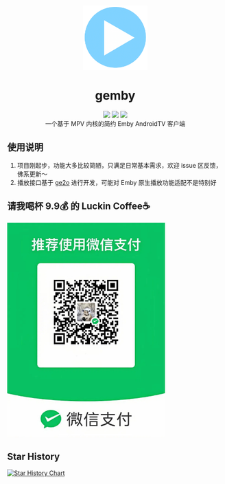 <div align="center">
  <img height="150px" src="./assets/logo.png"></img>
</div>


<h1 align="center">gemby</h1>

<div align="center">
  <a href="https://github.com/AmbitiousJun/gemby/tree/v2.2.9"><img src="https://img.shields.io/github/v/tag/AmbitiousJun/gemby"></img></a>
  <a href="https://github.com/AmbitiousJun/gemby/releases/latest"><img src="https://img.shields.io/github/downloads/AmbitiousJun/gemby/total"></img></a>
  <img src="https://img.shields.io/github/stars/AmbitiousJun/gemby"></img>
</div>

<div align="center">
  一个基于 MPV 内核的简约 Emby AndroidTV 客户端
</div>

## 使用说明

1. 项目刚起步，功能大多比较简陋，只满足日常基本需求，欢迎 issue 区反馈，佛系更新～
2. 播放接口基于 [ge2o](https://github.com/AmbitiousJun/go-emby2openlist) 进行开发，可能对 Emby 原生播放功能适配不是特别好



## 请我喝杯 9.9💰 的 Luckin Coffee☕️

<img height="500px" src="./assets/2024-11-05-09-57-45.jpg"></img>

## Star History

<a href="https://star-history.com/#AmbitiousJun/gemby&Date">

 <picture>
   <source media="(prefers-color-scheme: dark)" srcset="https://api.star-history.com/svg?repos=AmbitiousJun/gemby&type=Date&theme=dark" />
   <source media="(prefers-color-scheme: light)" srcset="https://api.star-history.com/svg?repos=AmbitiousJun/gemby&type=Date" />
   <img alt="Star History Chart" src="https://api.star-history.com/svg?repos=AmbitiousJun/gemby&type=Date" />
 </picture>

</a>